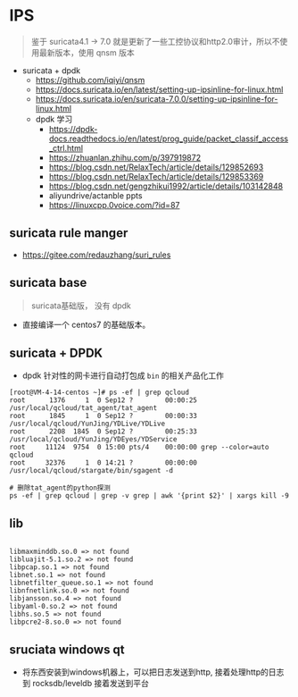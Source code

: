 # IPS 
> 鉴于 suricata4.1 -> 7.0 就是更新了一些工控协议和http2.0审计，所以不使用最新版本，使用 qnsm 版本
- suricata + dpdk 
    - https://github.com/iqiyi/qnsm
    - https://docs.suricata.io/en/latest/setting-up-ipsinline-for-linux.html
    - https://docs.suricata.io/en/suricata-7.0.0/setting-up-ipsinline-for-linux.html
    - dpdk 学习
        - https://dpdk-docs.readthedocs.io/en/latest/prog_guide/packet_classif_access_ctrl.html
        - https://zhuanlan.zhihu.com/p/397919872
        - https://blog.csdn.net/RelaxTech/article/details/129852693
        - https://blog.csdn.net/RelaxTech/article/details/129853369
        - https://blog.csdn.net/gengzhikui1992/article/details/103142848
        - aliyundrive/actanble ppts 
        - https://linuxcpp.0voice.com/?id=87

## suricata rule manger 
- https://gitee.com/redauzhang/suri_rules

## suricata base
> suricata基础版， 没有 dpdk
- 直接编译一个 centos7 的基础版本。

## suricata + DPDK
- dpdk 针对性的网卡进行自动打包成 `bin` 的相关产品化工作

```
[root@VM-4-14-centos ~]# ps -ef | grep qcloud
root      1376     1  0 Sep12 ?        00:00:25 /usr/local/qcloud/tat_agent/tat_agent
root      1845     1  0 Sep12 ?        00:00:33 /usr/local/qcloud/YunJing/YDLive/YDLive
root      2208  1845  0 Sep12 ?        00:25:33 /usr/local/qcloud/YunJing/YDEyes/YDService
root     11124  9754  0 15:00 pts/4    00:00:00 grep --color=auto qcloud
root     32376     1  0 14:21 ?        00:00:00 /usr/local/qcloud/stargate/bin/sgagent -d

# 删除tat_agent的python探测
ps -ef | grep qcloud | grep -v grep | awk '{print $2}' | xargs kill -9 
```

## lib 
```

libmaxminddb.so.0 => not found
libluajit-5.1.so.2 => not found
libpcap.so.1 => not found
libnet.so.1 => not found
libnetfilter_queue.so.1 => not found
libnfnetlink.so.0 => not found
libjansson.so.4 => not found
libyaml-0.so.2 => not found
libhs.so.5 => not found
libpcre2-8.so.0 => not found

```


## sruciata windows qt 
- 将东西安装到windows机器上，可以把日志发送到http, 接着处理http的日志到 rocksdb/leveldb 接着发送到平台

